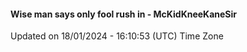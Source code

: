 #### Wise man says only fool rush in - McKidKneeKaneSir
Updated on 18/01/2024 - 16:10:53 (UTC) Time Zone
